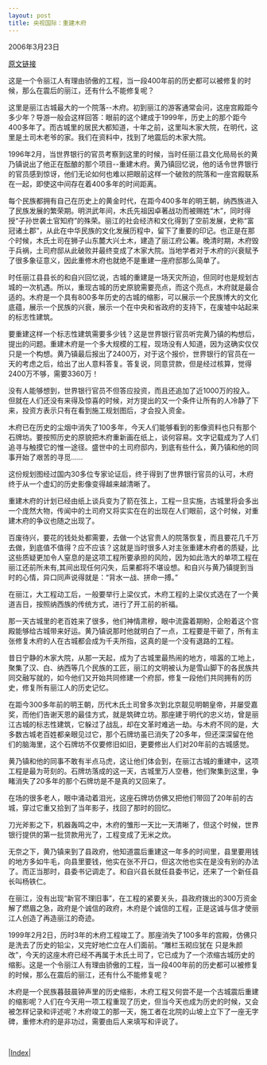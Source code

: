 ```yaml
---
layout: post
title: 央视国际：重建木府
---
```


2006年3月23日

[原文链接](https://www.cctv.com/geography/special/C15447/20060323/101388.shtml)

这是一个令丽江人有理由骄傲的工程，当一段400年前的历史都可以被修复的时候，那么在震后的丽江，还有什么不能修复呢？

这里是丽江古城最大的一个院落--木府。初到丽江的游客通常会问，这座宫殿距今多少年？导游一般会这样回答：眼前的这个建成于1999年，历史上的那个距今400多年了。而古城里的居民大都知道，十年之前，这里叫木家大院，在明代，这里是土司木老爷的家。我们在资料中，找到了地震后的木家大院。

1996年2月，当世界银行的官员考察到这里的时候，当时任丽江县文化局局长的黄乃镇说出了他正在酝酿的那个项目--重建木府。黄乃镇回忆说，他的话令世界银行的官员感到惊讶，他们无论如何也难以把眼前这样一个破败的院落和一座宫殿联系在一起，即使这中间存在着400多年的时间距离。

每个民族都拥有自己在历史上的黄金时代，在距今400多年的明王朝，纳西族进入了民族发展的繁荣期。明洪武年间，木氏先祖因卓著战功而被赐姓“木”，同时得授“子孙世袭土官知府”的殊荣。丽江的社会经济和文化得到了空前发展，史称“富冠诸土郡”，从此在中华民族的文化发展历程中，留下了重要的印记。也正是在那个时候，木氏土司在狮子山东麓大兴土木，建造了丽江府公署。晚清时期，木府毁于兵祸，土司府邸从此破败并最终变成了木家大院。当地学者对于木府的兴衰赋予了很多象征意义，因此重修木府也就绝不是重建一座府邸那么简单了。

时任丽江县县长的和自兴回忆说，古城的重建是一场天灾所迫，但同时也是规划古城的一次机遇。所以，重现古城的历史原貌需要亮点，而这个亮点，木府就是最合适的。木府是一个具有800多年历史的古城的缩影，可以展示一个民族博大的文化底蕴，展示一个民族的兴衰，展示一个在中央和省政府的支持下，在废墟中站起来的标志性建筑。

要重建这样一个标志性建筑需要多少钱？这是世界银行官员听完黄乃镇的构想后，提出的问题。重建木府是一个多大规模的工程，现场没有人知道，因为这确实仅仅只是一个构想。黄乃镇最后报出了2400万，对于这个报价，世界银行的官员在一天的考虑之后，给出了出人意料答复。答复说，同意贷款，但是经过核算，觉得2400万不够，需要3360万！

没有人能够想到，世界银行官员不但答应投资，而且还追加了近1000万的投入。但就在人们还没有来得及惊喜的时候，对方提出的又一个条件让所有的人冷静了下来，投资方表示只有在看到施工规划图后，才会投入资金。

木府已在历史的尘烟中消失了100多年，今天人们能够看到的影像资料也只有那个石牌坊。要按照历史的原貌把木府重新画在纸上，谈何容易。文字记载成为了人们追寻与触摸它的惟一途径。盛世中的土司府邸内，到底有些什么，黄乃镇和他的同事开始了艰苦的寻觅……

这份规划图经过国内30多位专家论证后，终于得到了世界银行官员的认可，木府终于从一个虚幻的历史影像变得越来越清晰了。

重建木府的计划已经由纸上谈兵变为了箭在弦上，工程一旦实施，古城里将会多出一个庞然大物，传闻中的土司府又将实实在在的出现在人们眼前，这个时候，对重建木府的争议也随之出现了。

百废待兴，要花的钱处处都需要，去做一个达官贵人的院落恢复，而且要花几千万去做，到底值不值得？应不应该？这就是当时很多人对主张重建木府者的质疑，比这些质疑更加令人窒息的是这项工程所要承担的风险，因为如此浩大的单项工程在丽江还前所未有,其间出现任何闪失，后果都将不堪设想。和自兴与黄乃镇提到当时的心情，异口同声说得就是：“背水一战、拼命一搏。”

在丽江，大工程动工后，一般要举行上梁仪式，木府工程的上梁仪式选在了一个黄道吉日，按照纳西族的传统方式，进行了开工前的祈福。

那一天古城里的老百姓来了很多，他们神情肃穆，眼中流露着期盼，企盼着这个宫殿能够给古城带来好运。黄乃镇说那时他就明白了一点，工程要是干砸了，所有主张修复木府的人在古城都会成为千夫所指，这真的是一个没有退路的工程。

昔日宁静的木家大院，从那一天起，成为了古城里最热闹的地方，喧嚣的工地上，聚集了汉、白、纳西等几个民族的工匠，丽江的文明被认为是雪山脚下的各民族共同交融写就的，如今他们又开始共同修建一个府邸，修复一段他们共同拥有的历史，修复所有丽江人的历史记忆。

在距今300多年前的明王朝，历代木氏土司曾多次到北京靓见明朝皇帝，并屡受嘉奖，而他们告谢天恩的最佳方式，就是筑碑立坊。那座建于明代的忠义坊，曾是丽江古城的标志性建筑，它躲过了战乱，却在文革时难逃一劫。与木府不同的是，大多数古城老百姓都亲眼见过它，那个石牌坊虽已消失了20多年，但还深深留在他们的脑海里，这个石牌坊不仅要修旧如旧，更要修出人们对20年前的古城感觉。

黄乃镇和他的同事不敢有半点马虎，这让他们体会到，在丽江古城的重建中，这项工程是最为苛刻的。石牌坊落成的这一天，古城里万人空巷，他们聚集到这里，争睹消失了20多年的那个石牌坊是不是真的又回来了。

在场的很多老人，眼中涌动着泪光，这座石牌坊仿佛又把他们带回了20年前的古城，穿过它重又拾到了当年影子，找回了那时的回忆。

刀光斧影之下，机器轰鸣之中，木府的雏形一天比一天清晰了，但这个时候，世界银行提供的第一批贷款用光了，工程变成了无米之炊。

无奈之下，黄乃镇来到了县政府，他知道震后重建这一年多的时间里，县里要用钱的地方多如牛毛，向县里要钱，他实在张不开口，但这次他也实在是没有别的办法了。而正当那时，县委书记调走了。和自兴县长就任县委书记，还来了一个新任县长叫杨铁仁。

在丽江，没有出现“新官不理旧事”，在工程的紧要关头，县政府拨出的300万资金解了燃眉之急，政府是个诚信的政府，木府是个诚信的工程，正是这诚与信才使丽江人创造了再造丽江的奇迹。

1999年2月2日，历时3年的木府工程竣工了。那座消失了100多年的宫殿，仿佛只是洗去了历史的铅尘，又完好地伫立在人们面前。“雕栏玉砌应犹在 只是朱颜改”，今天的这座木府已经不再属于木氏土司了，它已成为了一个浓缩古城历史的缩影。这是一个令丽江人有理由骄傲的工程，当一段400年前的历史都可以被修复的时候，那么在震后的丽江，还有什么不能修复呢？

木府是一个民族暮鼓晨钟声里的历史缩影，木府工程又何尝不是一个古城震后重建的缩影呢？人们在今天用一项工程重现了历史，但当今天也成为历史的时候，又会被怎样记录和评述呢？木府竣工的那一天，施工者在北院的山坡上立下了一座无字碑，重修木府的是非功过，需要由后人来填写和评说了。

<br/>

|[Index](./)|